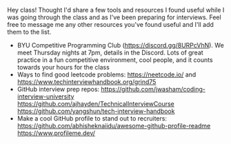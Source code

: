 Hey class! Thought I'd share a few tools and resources I found useful while I was going through the class and as I've been preparing for interviews. Feel free to message me any other resources you've found useful and I'll add them to the list.
- BYU Competitive Programming Club (https://discord.gg/8URPcVhN). We meet Thursday nights at 7pm, details in the Discord. Lots of great practice in a fun competitive environment, cool people, and it counts towards your hours for the class
- Ways to find good leetcode problems: https://neetcode.io/ and https://www.techinterviewhandbook.org/grind75
- GitHub interview prep repos: https://github.com/jwasham/coding-interview-university https://github.com/ajhayden/TechnicalInterviewCourse https://github.com/yangshun/tech-interview-handbook
- Make a cool GitHub profile to stand out to recruiters: https://github.com/abhisheknaiidu/awesome-github-profile-readme https://www.profileme.dev/